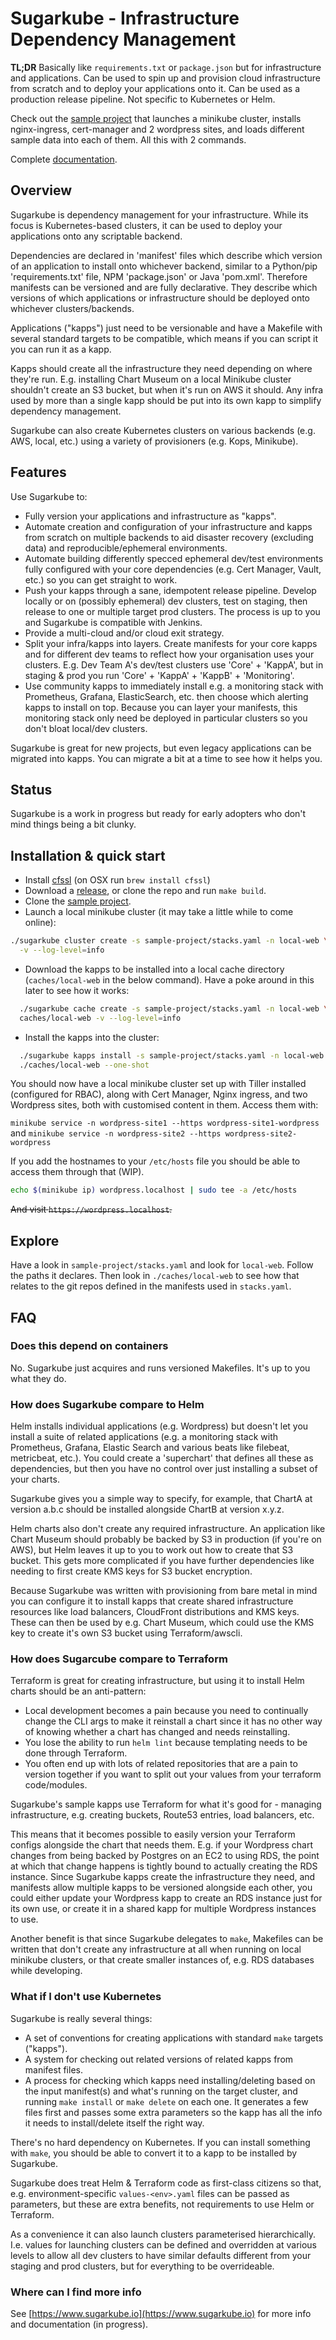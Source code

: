 # Sugarkube - Infrastructure Dependency Management

**TL;DR** Basically like `requirements.txt` or `package.json` but for infrastructure and applications. Can be used to spin up and provision cloud infrastructure from scratch and to deploy your applications onto it. Can be used as a production release pipeline. Not specific to Kubernetes or Helm.

Check out the [sample project](https://github.com/sugarkube/sample-project) that launches a minikube cluster, installs nginx-ingress, cert-manager and 2 wordpress sites, and loads different sample data into each of them. All this with 2 commands.

Complete [documentation](docs/markdown).

## Overview

Sugarkube is dependency management for your infrastructure. While its focus is Kubernetes-based clusters, it can be used to deploy your applications onto any scriptable backend.

Dependencies are declared in 'manifest' files which describe which version of an application to install onto whichever backend, similar to a Python/pip 'requirements.txt' file,  NPM 'package.json' or Java 'pom.xml'. Therefore manifests can be versioned and are fully declarative. They describe which versions of which applications or infrastructure should be deployed onto whichever clusters/backends.

Applications ("kapps") just need to be versionable and have a Makefile with several standard targets to be compatible, which means if you can script it you can run it as a kapp.

Kapps should create all the infrastructure they need depending on where they're run. E.g. installing Chart Museum on a local Minikube cluster shouldn't create an S3 bucket, but when it's run on AWS it should. Any infra used by more than a single kapp should be put into its own kapp to simplify dependency management.

Sugarkube can also create Kubernetes clusters on various backends (e.g. AWS, local, etc.) using a variety of provisioners (e.g. Kops, Minikube).

## Features

Use Sugarkube to:

* Fully version your applications and infrastructure as "kapps".
* Automate creation and configuration of your infrastructure and kapps from scratch on multiple backends to aid disaster recovery (excluding data) and reproducible/ephemeral environments.
* Automate building differently specced ephemeral dev/test environments fully configured with your core dependencies (e.g. Cert Manager, Vault, etc.) so you can get straight to work.
* Push your kapps through a sane, idempotent release pipeline. Develop locally or on (possibly ephemeral) dev clusters, test on staging, then release to one or multiple target prod clusters. The process is up to you and Sugarkube is compatible with Jenkins.
* Provide a multi-cloud and/or cloud exit strategy.
* Split your infra/kapps into layers. Create manifests for your core kapps and for different dev teams to reflect how your organisation uses your clusters. E.g. Dev Team A's dev/test clusters use 'Core' + 'KappA', but in staging & prod you run 'Core' + 'KappA' + 'KappB' + 'Monitoring'.
* Use community kapps to immediately install e.g. a monitoring stack with Prometheus, Grafana, ElasticSearch, etc. then choose which alerting kapps to install on top. Because you can layer your manifests, this monitoring stack only need be deployed in particular clusters so you don't bloat local/dev clusters.

Sugarkube is great for new projects, but even legacy applications can be migrated into kapps. You can migrate a bit at a time to see how it helps you.

## Status

Sugarkube is a work in progress but ready for early adopters who don't mind things being a bit clunky.

## Installation & quick start

* Install [cfssl](https://github.com/cloudflare/cfssl) (on OSX run `brew install cfssl`)
* Download a [release](https://github.com/sugarkube/sugarkube/releases), or clone the repo and run `make build`.
* Clone the [sample project](https://github.com/sugarkube/sample-project).
* Launch a local minikube cluster (it may take a little while to come online):

```bash
./sugarkube cluster create -s sample-project/stacks.yaml -n local-web \
  -v --log-level=info
```

* Download the kapps to be installed into a local cache directory (`caches/local-web` in the below command). Have a poke around in this later to see how it works:

```bash
  ./sugarkube cache create -s sample-project/stacks.yaml -n local-web \
  caches/local-web -v --log-level=info
```

* Install the kapps into the cluster:

```bash
  ./sugarkube kapps install -s sample-project/stacks.yaml -n local-web \
  ./caches/local-web --one-shot
```

You should now have a local minikube cluster set up with Tiller installed (configured for RBAC), along with Cert Manager, Nginx ingress, and two Wordpress sites, both with customised content in them. Access them with:

```minikube service -n wordpress-site1 --https wordpress-site1-wordpress```
and
```minikube service -n wordpress-site2 --https wordpress-site2-wordpress```

If you add the hostnames to your `/etc/hosts` file you should be able to access them through that (WIP).

```bash
echo $(minikube ip) wordpress.localhost | sudo tee -a /etc/hosts
```

~~And visit `https://wordpress.localhost`.~~

## Explore

Have a look in `sample-project/stacks.yaml` and look for `local-web`. Follow the paths it declares. Then look in `./caches/local-web` to see how that relates to the git repos defined in the manifests used in `stacks.yaml`.

## FAQ

### Does this depend on containers

No. Sugarkube just acquires and runs versioned Makefiles. It's up to you what they do.

### How does Sugarkube compare to Helm

Helm installs individual applications (e.g. Wordpress) but doesn't let you install a suite of related applications (e.g. a monitoring stack with Prometheus, Grafana, Elastic Search and various beats like filebeat, metricbeat, etc.). You could create a 'superchart' that defines all these as dependencies, but then you have no control over just installing a subset of your charts.

Sugarkube gives you a simple way to specify, for example, that ChartA at version a.b.c should be installed alongside ChartB at version x.y.z.

Helm charts also don't create any required infrastructure. An application like Chart Museum should probably be backed by S3 in production (if you're on AWS), but Helm leaves it up to you to work out how to create that S3 bucket. This gets more complicated if you have further dependencies like needing to first create KMS keys for S3 bucket encryption.

Because Sugarkube was written with provisioning from bare metal in mind you can configure it to install kapps that create shared infrastructure resources 
like load balancers, CloudFront distributions and KMS keys. These can then be used by e.g. Chart Museum, which could use the KMS key to create it's own S3 bucket using Terraform/awscli.  

### How does Sugarcube compare to Terraform

Terraform is great for creating infrastructure, but using it to install Helm charts should be an anti-pattern:

* Local development becomes a pain because you need to continually change the CLI args to make it reinstall a chart since it has no other way of knowing whether a chart has changed and needs reinstalling.
* You lose the ability to run `helm lint` because templating needs to be done through Terraform.
* You often end up with lots of related repositories that are a pain to version together if you want to split out your values from your terraform code/modules.

Sugarkube's sample kapps use Terraform for what it's good for - managing infrastructure, e.g. creating buckets, Route53 entries, load balancers, etc.

This means that it becomes possible to easily version your Terraform configs alongside the chart that needs them. E.g. if your Wordpress chart changes from being backed by Postgres on an EC2 to using RDS, the point at which that change happens is tightly bound to actually creating the RDS instance. Since Sugarkube kapps create the infrastructure they need, and manifests allow multiple kapps to be versioned alongside each other, you could either update your Wordpress kapp to create an RDS instance just for its own use, or create it in a shared kapp for multiple Wordpress instances to use.

Another benefit is that since Sugarkube delegates to `make`, Makefiles can be written that don't create any infrastructure at all when running on local minikube clusters, or that create smaller instances of, e.g. RDS databases while developing.

### What if I don't use Kubernetes

Sugarkube is really several things:

* A set of conventions for creating applications with standard `make` targets ("kapps").
* A system for checking out related versions of related kapps from manifest files.
* A process for checking which kapps need installing/deleting based on the input manifest(s) and what's running on the target cluster, and running `make install` or `make delete` on each one. It generates a few files first and passes some extra parameters so the kapp has all the info it needs to install/delete itself the right way.

There's no hard dependency on Kubernetes. If you can install something with `make`, you should be able to convert it to a kapp to be installed by Sugarkube.

Sugarkube does treat Helm & Terraform code as first-class citizens so that, e.g. environment-specific `values-<env>.yaml` files can be passed as parameters, but these are extra benefits, not requirements to use Helm or Terraform.

As a convenience it can also launch clusters parameterised hierarchically. I.e. values for launching clusters can be defined and overridden at various levels to allow all dev clusters to have similar defaults different from your staging and prod clusters, but for everything to be overrideable.

### Where can I find more info

See [https://www.sugarkube.io](https://www.sugarkube.io) for more info and documentation (in progress).
